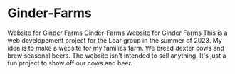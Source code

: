 # Ginder-Farms
Website for Ginder Farms
Ginder-Farms Website for Ginder Farms This is a web developement project for the Lear group in the summer of 2023. My idea is to make a website for my families farm. We breed dexter cows and brew seasonal beers. The website isn't intended to sell anything. It's just a fun project to show off our cows and beer.
